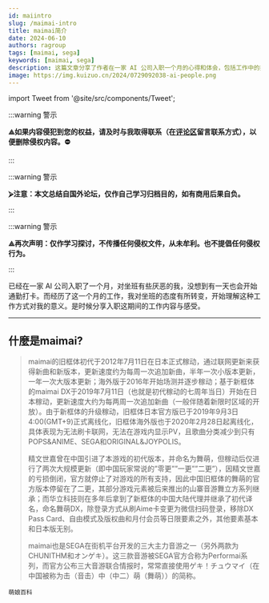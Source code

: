 ```yaml
---
id: maiintro
slug: /maimai-intro
title: maimai简介
date: 2024-06-10
authors: ragroup
tags: [maimai, sega]
keywords: [maimai, sega]
description: 这篇文章分享了作者在一家 AI 公司入职一个月的心得和体会，包括工作中的挑战与成长。
image: https://img.kuizuo.cn/2024/0729092038-ai-people.png
---
```


import Tweet from '@site/src/components/Tweet';

:::warning 警示

**&#10177;如果内容侵犯到您的权益，请及时与我取得联系（在[评论区](https://github.com/studeent039/blognew/discussions/4)留言联系方式），以便删除侵权内容。&#9940;**


:::

:::warning 警示

**&#11162;注意：本文总结自国外论坛，仅作自己学习归档目的，如有商用后果自负。**


::: 

:::warning 警示

**&#10177;再次声明：仅作学习探讨，不传播任何侵权文件，从未牟利。也不提倡任何侵权行为。**

::: 


已经在一家 AI 公司入职了一个月，对坐班有些厌恶的我，没想到有一天也会开始通勤打卡。而经历了这一个月的工作，我对坐班的态度有所转变，开始理解这种工作方式对我的意义。是时候分享入职这期间的工作内容与感受。

<!-- truncate -->
---
## 什麼是maimai?
>maimai的旧框体初代于2012年7月11日在日本正式稼动，通过联网更新来获得新曲和新版本，更新速度约为每周一次追加新曲，半年一次小版本更新，一年一次大版本更新；海外版于2016年开始场测并逐步稼动；基于新框体的maimai DX于2019年7月11日（也就是初代稼动的七周年当日）开始在日本稼动，更新速度大约为每两周一次追加新曲（一般伴随着新限时区域的开放）。由于新框体的升级稼动，旧框体日本官方版已于2019年9月3日4:00(GMT+9)正式离线化，旧框体海外版也于2020年2月28日起离线化，具体表现为无法刷卡联网，无法在游戏内显示PV，且歌曲分类减少到只有POPS&ANIME、SEGA和ORIGINAL&JOYPOLIS。
>
>精文世嘉曾在中国引进了本游戏的初代版本，并命名为舞萌，但稼动后仅进行了两次大规模更新（即中国玩家常说的”零更””一更””二更”），因精文世嘉的亏损倒闭，官方就停止了对游戏的所有支持，因此中国旧框体的舞萌的官方版本停留在了二更，其部分游戏元素被后来推出的山寨音游舞立方系列继承；而华立科技则在多年后拿到了新框体的中国大陆代理并继承了初代译名，命名舞萌DX，除登录方式从刷Aime卡变更为微信扫码登录，移除DX Pass Card、自由模式及版权曲和月付会员等日限要素之外，其他要素基本和日本版无别。
>
>maimai也是SEGA在街机平台开发的三大主力音游之一（另外两款为CHUNITHM和オンゲキ）。这三款音游被SEGA官方合称为Performai系列，而官方公布三大音游联合情报时，常常直接使用ゲキ！チュウマイ（在中国被称为击（音击）中（中二）萌（舞萌））的简称。

`萌娘百科`
